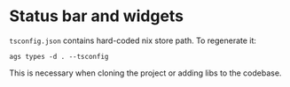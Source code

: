 # Status bar and widgets

`tsconfig.json` contains hard-coded nix store path. To regenerate it:

```
ags types -d . --tsconfig
```

This is necessary when cloning the project or adding libs to the codebase.
